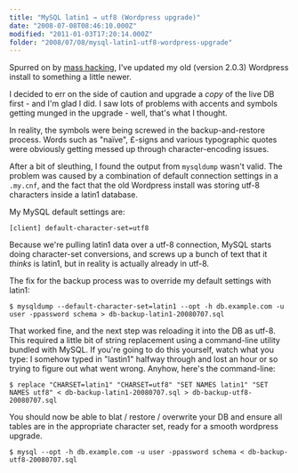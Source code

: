 ```yaml
---
title: "MySQL latin1 → utf8 (Wordpress upgrade)"
date: "2008-07-08T08:46:10.000Z"
modified: "2011-01-03T17:20:14.000Z"
folder: "2008/07/08/mysql-latin1-utf8-wordpress-upgrade"
---
```


Spurred on by [mass hacking](http://www.techcrunch.com/2008/06/11/my-blog-was-hacked-is-yours-next-huge-wordpress-security-issues/), I've updated my old (version 2.0.3) Wordpress install to something a little newer.

I decided to err on the side of caution and upgrade a _copy_ of the live DB first - and I'm glad I did. I saw lots of problems with accents and symbols getting munged in the upgrade - well, that's what I thought.

In reality, the symbols were being screwed in the backup-and-restore process. Words such as "naïve", £-signs and various typographic quotes were obviously getting messed up through character-encoding issues.

After a bit of sleuthing, I found the output from `mysqldump` wasn't valid. The problem was caused by a combination of default connection settings in a `.my.cnf`, and the fact that the old Wordpress install was storing utf-8 characters inside a latin1 database.

My MySQL default settings are:

`[client] default-character-set=utf8`

Because we're pulling latin1 data over a utf-8 connection, MySQL starts doing character-set conversions, and screws up a bunch of text that it _thinks_ is latin1, but in reality is actually already in utf-8.

The fix for the backup process was to override my default settings with latin1:

`$ mysqldump --default-character-set=latin1 --opt -h db.example.com -u user -ppassword schema > db-backup-latin1-20080707.sql`

That worked fine, and the next step was reloading it into the DB as utf-8. This required a little bit of string replacement using a command-line utility bundled with MySQL. If you're going to do this yourself, watch what you type: I somehow typed in "lastin1" halfway through and lost an hour or so trying to figure out what went wrong. Anyhow, here's the command-line:

`$ replace "CHARSET=latin1" "CHARSET=utf8" "SET NAMES latin1" "SET NAMES utf8" < db-backup-latin1-20080707.sql > db-backup-utf8-20080707.sql`

You should now be able to blat / restore / overwrite your DB and ensure all tables are in the appropriate character set, ready for a smooth wordpress upgrade.

`$ mysql --opt -h db.example.com -u user -ppassword schema < db-backup-utf8-20080707.sql`
